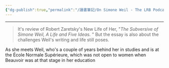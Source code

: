 ```yaml
---
{"dg-publish":true,"permalink":"/讀書筆記/On Simone Weil - The LRB Podcast/","title":"On Simone Weil - The LRB Podcast","tags":["Reading_Notes"],"created":"2024-08-28T14:01:40.879+08:00","updated":"2025-05-30T18:38:48.902+08:00"}
---
```



---
> It's review of Robert Zaretsky's New Life of Her, "*The Subversive of Simone Weil, A Life and Five Ideas.* " But the essay is also about the challenges Weil's writing and life still poses.





As she meets Weil, who's a couple of years behind her in studies and is at the École Normale Supérieure, which was not open to women when Beauvoir was at that stage in her education

